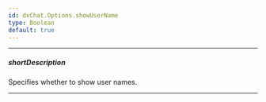 ```yaml
---
id: dxChat.Options.showUserName
type: Boolean
default: true
---
```

---
##### shortDescription
Specifies whether to show user names.

---
<!-- Description goes here -->